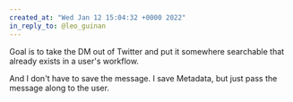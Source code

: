 ```yaml
---
created_at: "Wed Jan 12 15:04:32 +0000 2022"
in_reply_to: @leo_guinan
---
```


Goal is to take the DM out of Twitter and put it somewhere searchable that already exists in a user's workflow.

And I don't have to save the message. I save Metadata, but just pass the message along to the user.